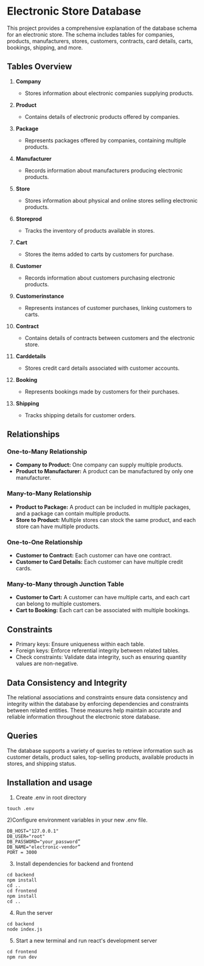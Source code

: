 # Electronic Store Database 

This project provides a comprehensive explanation of the database schema for an electronic store. The schema includes tables for companies, products, manufacturers, stores, customers, contracts, card details, carts, bookings, shipping, and more.

## Tables Overview

1. **Company**
   - Stores information about electronic companies supplying products.

2. **Product**
   - Contains details of electronic products offered by companies.

3. **Package**
   - Represents packages offered by companies, containing multiple products.

4. **Manufacturer**
   - Records information about manufacturers producing electronic products.

5. **Store**
   - Stores information about physical and online stores selling electronic products.

6. **Storeprod**
   - Tracks the inventory of products available in stores.

7. **Cart**
   - Stores the items added to carts by customers for purchase.

8. **Customer**
   - Records information about customers purchasing electronic products.

9. **Customerinstance**
   - Represents instances of customer purchases, linking customers to carts.

10. **Contract**
    - Contains details of contracts between customers and the electronic store.

11. **Carddetails**
    - Stores credit card details associated with customer accounts.

12. **Booking**
    - Represents bookings made by customers for their purchases.

13. **Shipping**
    - Tracks shipping details for customer orders.

## Relationships

### One-to-Many Relationship

- **Company to Product:** One company can supply multiple products.
- **Product to Manufacturer:** A product can be manufactured by only one manufacturer.

### Many-to-Many Relationship

- **Product to Package:** A product can be included in multiple packages, and a package can contain multiple products.
- **Store to Product:** Multiple stores can stock the same product, and each store can have multiple products.

### One-to-One Relationship

- **Customer to Contract:** Each customer can have one contract.
- **Customer to Card Details:** Each customer can have multiple credit cards.

### Many-to-Many through Junction Table

- **Customer to Cart:** A customer can have multiple carts, and each cart can belong to multiple customers.
- **Cart to Booking:** Each cart can be associated with multiple bookings.

## Constraints

- Primary keys: Ensure uniqueness within each table.
- Foreign keys: Enforce referential integrity between related tables.
- Check constraints: Validate data integrity, such as ensuring quantity values are non-negative.

## Data Consistency and Integrity

The relational associations and constraints ensure data consistency and integrity within the database by enforcing dependencies and constraints between related entities. These measures help maintain accurate and reliable information throughout the electronic store database.


## Queries
The database supports a variety of queries to retrieve information such as customer details, product sales, top-selling products, available products in stores, and shipping status.

## Installation and usage

1) Create .env in root directory
```
touch .env
```
2)Configure environment variables in your new .env file.
```
DB_HOST="127.0.0.1"
DB_USER="root"
DB_PASSWORD="your_password”
DB_NAME="electronic-vendor”
PORT = 3000
```

3) Install dependencies for backend and frontend
```
cd backend 
npm install
cd ..
cd frontend
npm install
cd ..

```
4) Run the server
```
cd backend
node index.js
```
5) Start a new terminal and run react's development server
```
cd frontend
npm run dev
```


